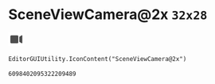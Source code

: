 # SceneViewCamera@2x `32x28`
<img src="/img/SceneViewCamera@2x.png" width=32 height=28>

``` CSharp
EditorGUIUtility.IconContent("SceneViewCamera@2x")
```
```
6098402095322209489
```
